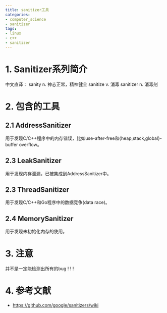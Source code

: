 ```yaml
---
title: sanitizer工具
categories:
- computer_science
- sanitizer
tags:
- linux
- c++
- sanitizer
---
```


# 1. Sanitizer系列简介

中文直译：
sanity n. 神志正常，精神健全
sanitize v. 消毒
sanitizer n. 消毒剂

# 2. 包含的工具

## 2.1 AddressSanitizer

用于发现C/C++程序中的内存错误，比如use-after-free和{heap,stack,global}-buffer overflow。

## 2.3 LeakSanitizer

用于发现内存泄漏，已被集成到AddressSanitizer中。

## 2.3 ThreadSanitizer

用于发现C/C++和Go程序中的数据竞争(data race)。

## 2.4 MemorySanitizer

用于发现未初始化内存的使用。

# 3. 注意

并不是一定能检测出所有的bug ! ! !

# 4. 参考文献

- https://github.com/google/sanitizers/wiki
